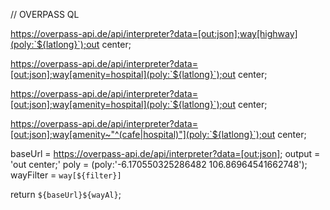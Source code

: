 // OVERPASS QL

<!-- find streets -->

https://overpass-api.de/api/interpreter?data=[out:json];way[highway](poly:`${latlong}`);out center;

<!-- find 1 amenity -->

https://overpass-api.de/api/interpreter?data=[out:json];way[amenity=hospital](poly:`${latlong}`);out center;

<!-- find 1 amenity with regex name -->

https://overpass-api.de/api/interpreter?data=[out:json];way[amenity=hospital](poly:`${latlong}`);out center;

<!-- find amenity with or -->

https://overpass-api.de/api/interpreter?data=[out:json];way[amenity~"^(cafe|hospital)"](poly:`${latlong}`);out center;

<!-- params -->

baseUrl = https://overpass-api.de/api/interpreter?data=[out:json];
output = 'out center;'
poly = (poly:'-6.170550325286482 106.86964541662748');
wayFilter = `way[${filter}]`

return `${baseUrl}${wayAl}`;

<!-- end params -->
